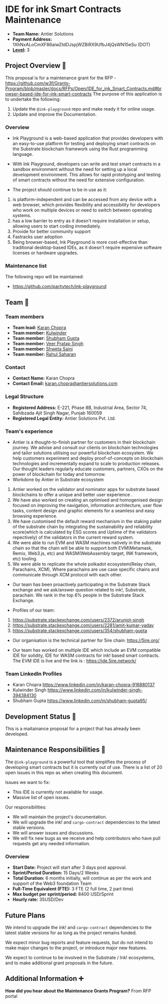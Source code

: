 # IDE for ink Smart Contracts Maintenance 

- **Team Name:** Antier Solutions
- **Payment Address:** 1XhNxALoCmXF86aiwZtdDJspjWZBiRX9UfbJ4jQsWN15eSu (DOT)
- **[Level](https://github.com/w3f/Grants-Program/tree/master#level_slider-levels):** 3

## Project Overview :page_facing_up:

This proposal is for a maintenance grant for the RFP - https://github.com/w3f/Grants-Program/blob/master/docs/RFPs/Open/IDE_for_ink_Smart_Contracts.md#browser-based-ide-for-ink-smart-contracts
The purpose of this application is to undertake the following: 
1. Update the `@ink-playground` repo and make ready it for online usage.
2. Update and improve the Documentation.

### Overview

- Ink Playground is a web-based application that provides developers with an easy-to-use platform for testing and deploying smart contracts on the Substrate blockchain framework using the Rust programming language.
- With Ink Playground, developers can write and test smart contracts in a sandbox environment without the need for setting up a local development environment. This allows for rapid prototyping and testing of smart contracts without the need for extensive configuration.

- The project should continue to be in use as it:
1. is platform-independent and can be accessed from any device with a web browser, which provides flexibility and accessibility for developers who work on multiple devices or need to switch between operating systems.
2. has a low barrier to entry as it doesn't require installation or setup, allowing users to start coding immediately.
3. Provide for better community support
4. Fastracks user adoption
5. Being browser-based, Ink Playground is more cost-effective than traditional desktop-based IDEs, as it doesn't require expensive software licenses or hardware upgrades.

### Maintenance list

The following repo will be maintained:

- https://github.com/paritytech/ink-playground

## Team :busts_in_silhouette:

### Team members

- **Team lead:** [Karan Chopra](https://github.com/karanchopraa)
- **Team member:** [Kulwinder](https://github.com/kulwindersingh-ant)
- **Team member:** [Shubham Gupta](https://github.com/s-h-ubham)
- **Team member:** [Veer Pratap Singh](https://github.com/coolveer)
- **Team member:** [Shweta Saini](https://github.com/shweta2217)
- **Team member:** [Rahul Saharan](https://github.com/RahulS100)

### Contact

- **Contact Name:** Karan Chopra
- **Contact Email:** karan.chopra@antiersolutions.com


### Legal Structure

- **Registered Address:** E-221, Phase 8B, Industrial Area, Sector 74, Sahibzada Ajit Singh Nagar, Punjab 160059
- **Registered Legal Entity:** Antier Solutions Pvt. Ltd.

### Team's experience

- Antier is a thought-to-finish partner for customers in their blockchain journey. We advise and consult our clients on blockchain technologies and tailor solutions utilising our powerful blockchain ecosystem. We help customers experiment and deploy proof-of-concepts on blockchain technologies and incrementally expand to scale to production releases. Our thought leaders regularly educate customers, partners, CXOs on the power of blockchain for today and tomorrow.
- Workdone by Antier in Substrate ecosystem
1. Antier worked on the validator and nominator apps for substrate based blockchains to offer a unique and better user experience .
2. We have also worked on creating an optimised and homogenised design focused on improving the navigation, information architecture, user flow tasks, content design and graphic elements for a seamless and easy browsing experience.
3. We have customised the default reward mechanism in the staking pallet of the substrate chain by integrating the sustainability and reliability score(which is calculated by ESG scores and Uptime of the validators repectively) of the validators in the current reward system.
4. We were able to run EVM and WASM machines natively in the substrate chain so that the chain will be able to support both EVM(Metamask, Remix, Web3.js, etc) and WASM(WebAssembly target, INK framework, etc) tooling.
5. We were able to replicate the whole polkadot ecosystem(Relay chain, Parachains, XCM), Where parachains are use case specific chains and communicate through XCM protocol with each other.

- Our team has been proactively participating in the Substrate Stack exchange and we ask/answer question related to ink!, Substrate, parachain. We rank in the top 6% people in the Substrate Stack Exchange. 

- Profiles of our team:
1. https://substrate.stackexchange.com/users/2372/arunjot-singh
2. https://substrate.stackexchange.com/users/2281/amit-kumar-yadav
3. https://substrate.stackexchange.com/users/354/shubham-gupta

- Our organisation is the technical partner for 5ire chain: https://5ire.org/

- Our team has worked on multiple IDE which include an EVM compatible IDE for solidity, IDE for WASM contracts for ink! based smart contracts. The EVM IDE is live and the link is : https://ide.5ire.network/


### Team LinkedIn Profiles

- Karan Chopra https://www.linkedin.com/in/karan-chopra-916880137
- Kulwinder Singh https://www.linkedin.com/in/kulwinder-singh-394384130
- Shubham Gupta https://www.linkedin.com/in/shubham-gupta95/

## Development Status :open_book:

This is a maitainance proposal for a project that has already been developed.

## Maintenance Responsibilities :nut_and_bolt:

The `@ink-playground` is a powerful tool that simplifies the process of developing smart contracts but it is currently out of use. There is a list of 20 open issues in this repo as when creating this document. 

Issues we want to fix:

- This IDE is currently not available for usage.
- Massive list of open issues.

Our responsibilities:

- We will maintain the project's documentation.
- We will upgrade the ink! and `cargo-contract` dependencies to the latest stable versions.
- We will answer issues and discussions.
- We will fix new bugs as we receive and help contributors who have pull requests get any needed information.

### Overview

- **Start Date:** Project will start after 3 days post approval.
- **Sprint/Period Duration:** 15 Days/2 Weeks 
- **Total Duration:** 6 months initially, will continue as per the work and support of the Web3 foundation Team
- **Full-Time Equivalent (FTE):**  3 FTE (2 full time, 2 part time)
- **Max budget per sprint/period:** 8400 USD/Sprint
- **Hourly rate:** 35USD/Dev

## Future Plans

We intend to upgrade the ink! and `cargo-contract` dependencies to the latest stable versions for as long as the project remains funded.

We expect minor bug reports and feature requests, but do not intend to make major changes to the project, or introduce major new features.

We expect to continue to be involved in the Substrate / Ink! ecosystems, and to make additional grant proposals in the future.

## Additional Information :heavy_plus_sign:

**How did you hear about the Maintenance Grants Program?** From RFP portal